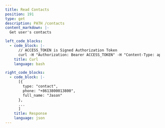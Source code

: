 ```yaml
---
title: Read Contacts
position: 191
type: get
description: PATH /contacts
content_markdown: |-
  Get user's contacts

left_code_blocks:
  - code_block: |-
      // ACCESS_TOKEN is Signed Authorization Token
      curl -H "Authorization: Bearer ACCESS_TOKEN" -H "Content-Type: application/json" https://api.mixin.one/contacts
    title: Curl
    language: bash

right_code_blocks:
  - code_block: |-
      [{
        type: "contact",
        phone: "+8613800013800",
        full_name: "Jason"
      },
      ...
      ]
    title: Response
    language: json
---
```

